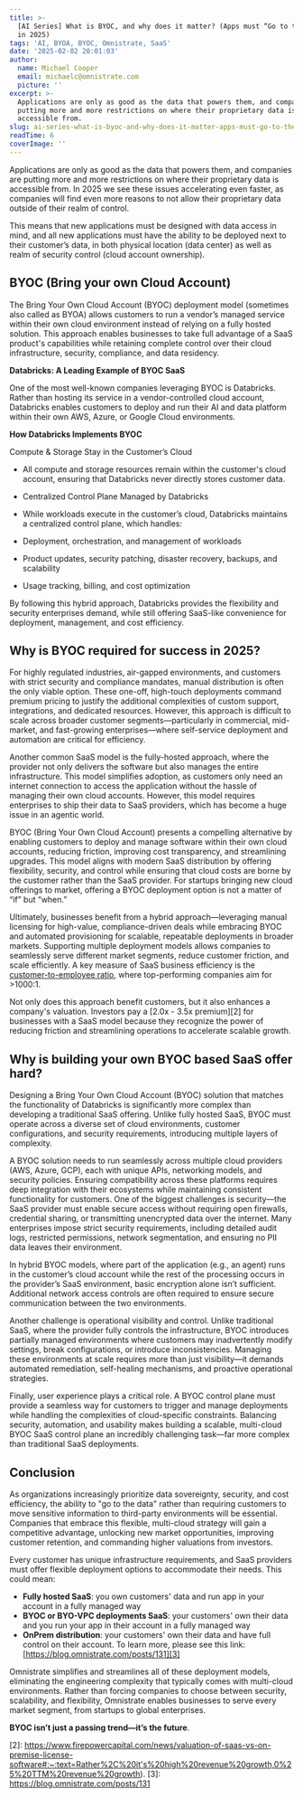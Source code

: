 ```yaml
---
title: >-
  [AI Series] What is BYOC, and why does it matter? (Apps must “Go to the Data”
  in 2025)
tags: 'AI, BYOA, BYOC, Omnistrate, SaaS'
date: '2025-02-02 20:01:03'
author:
  name: Michael Cooper
  email: michaelc@omnistrate.com
  picture: ''
excerpt: >-
  Applications are only as good as the data that powers them, and companies are
  putting more and more restrictions on where their proprietary data is
  accessible from.
slug: ai-series-what-is-byoc-and-why-does-it-matter-apps-must-go-to-the-data-in-2025
readTime: 6
coverImage: ''
---
```


Applications are only as good as the data that powers them, and companies are putting more and more restrictions on where their proprietary data is accessible from.  In 2025 we see these issues accelerating even faster, as companies will find even more reasons to not allow their proprietary data outside of their realm of control.  

This means that new applications must be designed with data access in mind, and all new applications must have the ability to be deployed next to their customer’s data, in both physical location (data center) as well as realm of security control (cloud account ownership).

**BYOC (Bring your own Cloud Account)**
--------------------------------------------

The Bring Your Own Cloud Account (BYOC) deployment model (sometimes also called as BYOA) allows customers to run a vendor’s managed service within their own cloud environment instead of relying on a fully hosted solution. This approach enables businesses to take full advantage of a SaaS product's capabilities while retaining complete control over their cloud infrastructure, security, compliance, and data residency.

**Databricks: A Leading Example of BYOC SaaS**

One of the most well-known companies leveraging BYOC is Databricks. Rather than hosting its service in a vendor-controlled cloud account, Databricks enables customers to deploy and run their AI and data platform within their own AWS, Azure, or Google Cloud environments.

**How Databricks Implements BYOC**

Compute & Storage Stay in the Customer’s Cloud

- All compute and storage resources remain within the customer's cloud account, ensuring that Databricks never directly stores customer data.

- Centralized Control Plane Managed by Databricks

- While workloads execute in the customer’s cloud, Databricks maintains a centralized control plane, which handles:

- Deployment, orchestration, and management of workloads

- Product updates, security patching, disaster recovery, backups, and scalability

- Usage tracking, billing, and cost optimization

By following this hybrid approach, Databricks provides the flexibility and security enterprises demand, while still offering SaaS-like convenience for deployment, management, and cost efficiency.

**Why is BYOC required for success in 2025?**
---------------------------------------------

For highly regulated industries, air-gapped environments, and customers with strict security and compliance mandates, manual distribution is often the only viable option. These one-off, high-touch deployments command premium pricing to justify the additional complexities of custom support, integrations, and dedicated resources. However, this approach is difficult to scale across broader customer segments—particularly in commercial, mid-market, and fast-growing enterprises—where self-service deployment and automation are critical for efficiency.

Another common SaaS model is the fully-hosted approach, where the provider not only delivers the software but also manages the entire infrastructure. This model simplifies adoption, as customers only need an internet connection to access the application without the hassle of managing their own cloud accounts. However, this model requires enterprises to ship their data to SaaS providers, which has become a huge issue in an agentic world.

BYOC (Bring Your Own Cloud Account) presents a compelling alternative by enabling customers to deploy and manage software within their own cloud accounts, reducing friction, improving cost transparency, and streamlining upgrades. This model aligns with modern SaaS distribution by offering flexibility, security, and control while ensuring that cloud costs are borne by the customer rather than the SaaS provider. For startups bringing new cloud offerings to market, offering a BYOC deployment option is not a matter of “if” but “when.”

Ultimately, businesses benefit from a hybrid approach—leveraging manual licensing for high-value, compliance-driven deals while embracing BYOC and automated provisioning for scalable, repeatable deployments in broader markets. Supporting multiple deployment models allows companies to seamlessly serve different market segments, reduce customer friction, and scale efficiently. A key measure of SaaS business efficiency is the [customer-to-employee ratio][1], where top-performing companies aim for >1000:1.

Not only does this approach benefit customers, but it also enhances a company's valuation. Investors pay a [2.0x - 3.5x premium][2] for businesses with a SaaS model because they recognize the power of reducing friction and streamlining operations to accelerate scalable growth.

**Why is building your own BYOC based SaaS offer hard?**
--------------------------------------------------------

Designing a Bring Your Own Cloud Account (BYOC) solution that matches the functionality of Databricks is significantly more complex than developing a traditional SaaS offering. Unlike fully hosted SaaS, BYOC must operate across a diverse set of cloud environments, customer configurations, and security requirements, introducing multiple layers of complexity.

A BYOC solution needs to run seamlessly across multiple cloud providers (AWS, Azure, GCP), each with unique APIs, networking models, and security policies. Ensuring compatibility across these platforms requires deep integration with their ecosystems while maintaining consistent functionality for customers.
One of the biggest challenges is security—the SaaS provider must enable secure access without requiring open firewalls, credential sharing, or transmitting unencrypted data over the internet. Many enterprises impose strict security requirements, including detailed audit logs, restricted permissions, network segmentation, and ensuring no PII data leaves their environment.

In hybrid BYOC models, where part of the application (e.g., an agent) runs in the customer’s cloud account while the rest of the processing occurs in the provider’s SaaS environment, basic encryption alone isn’t sufficient. Additional network access controls are often required to ensure secure communication between the two environments.

Another challenge is operational visibility and control. Unlike traditional SaaS, where the provider fully controls the infrastructure, BYOC introduces partially managed environments where customers may inadvertently modify settings, break configurations, or introduce inconsistencies. Managing these environments at scale requires more than just visibility—it demands automated remediation, self-healing mechanisms, and proactive operational strategies.

Finally, user experience plays a critical role. A BYOC control plane must provide a seamless way for customers to trigger and manage deployments while handling the complexities of cloud-specific constraints. Balancing security, automation, and usability makes building a scalable, multi-cloud BYOC SaaS control plane an incredibly challenging task—far more complex than traditional SaaS deployments.

**Conclusion**
--------------

As organizations increasingly prioritize data sovereignty, security, and cost efficiency, the ability to "go to the data" rather than requiring customers to move sensitive information to third-party environments will be essential. Companies that embrace this flexible, multi-cloud strategy will gain a competitive advantage, unlocking new market opportunities, improving customer retention, and commanding higher valuations from investors. 

Every customer has unique infrastructure requirements, and SaaS providers must offer flexible deployment options to accommodate their needs. This could mean:

 - **Fully hosted SaaS**:  you own customers' data and run app in your account in a fully managed way
 - **BYOC or BYO-VPC deployments SaaS**: your customers' own their data and you run your app in their account in a fully managed way
 - **OnPrem distribution**: your customers' own their data and have full control on their account. To learn more, please see this link: [https://blog.omnistrate.com/posts/131][3]

Omnistrate simplifies and streamlines all of these deployment models, eliminating the engineering complexity that typically comes with multi-cloud environments. Rather than forcing companies to choose between security, scalability, and flexibility, Omnistrate enables businesses to serve every market segment, from startups to global enterprises.

**BYOC isn’t just a passing trend—it’s the future**.


  [1]: https://www.usenix.org/legacy/event/lisa07/tech/full_papers/hamilton/hamilton_html/index.html
  [2]: https://www.firepowercapital.com/news/valuation-of-saas-vs-on-premise-license-software#:~:text=Rather%2C%20it's%20high%20revenue%20growth,0%25%20TTM%20revenue%20growth).
  [3]: https://blog.omnistrate.com/posts/131
